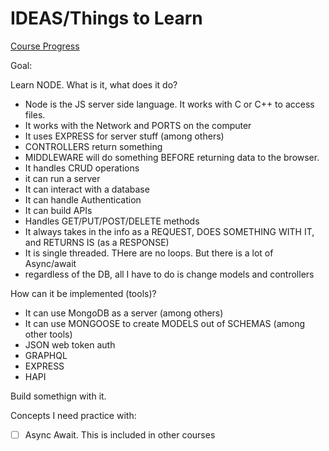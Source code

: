 # IDEAS/Things to Learn

[Course Progress](https://docs.google.com/spreadsheets/d/1XQOJsh5Z3P6kny5fViFxQFulGP8fW3Xgq-nw7poDNZc/edit#gid=0)


Goal:

Learn NODE.
What is it, what does it do?

- Node is the JS server side language. It works with C or C++ to access files.
- It works with the Network and PORTS on the computer
- It uses EXPRESS for server stuff (among others)
- CONTROLLERS return something
- MIDDLEWARE will do something BEFORE returning data to the browser.
- It handles CRUD operations
- it can run a server
- It can interact with a database
- It can handle Authentication
- It can build APIs
- Handles GET/PUT/POST/DELETE methods
- It always takes in the info as a REQUEST, DOES SOMETHING WITH IT, and RETURNS IS (as a RESPONSE)
- It is single threaded. THere are no loops. But there is a lot of Async/await
- regardless of the DB, all I have to do is change models and controllers



How can it be implemented (tools)?
- It can use MongoDB as a server (among others)
- It can use MONGOOSE to create MODELS out of SCHEMAS (among other tools)
- JSON web token auth
- GRAPHQL
- EXPRESS
- HAPI


Build somethign with it.


Concepts I need practice with:

- [ ] Async Await. This is included in other courses
